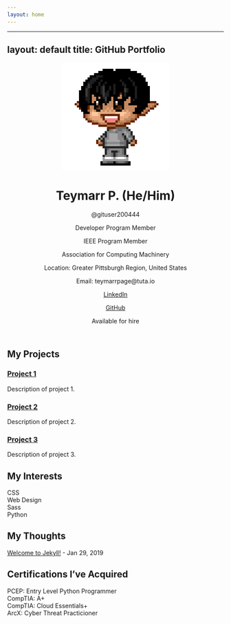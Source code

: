 ```yaml
---
layout: home
---
```

---
layout: default
title: GitHub Portfolio
---

<header>
    <div class="profile">
        <img src="avatar.png" alt="Your Profile Picture">
        <h1>Teymarr P. (He/Him)</h1>
        <p>@gituser200444</p>
        <p><span class="badge">Developer Program Member</span></p>
        <p><span class="badge">IEEE Program Member</span></p>
        <p><span class="badge">Association for Computing Machinery</span></p>
        <p>Location: Greater Pittsburgh Region, United States</p>
        <p>Email: teymarrpage@tuta.io</p>
        <p><a href="https://www.linkedin.com/in/teymarrpage/" target="_blank">LinkedIn</a></p>
        <p><a href="https://github.com/GitUser200444" target="_blank">GitHub</a></p>
        <p class="hire">Available for hire</p>
    </div>
</header>

<section class="projects">
    <h2>My Projects</h2>
    <div class="project-grid">
        <div class="project">
            <h3><a href="#">Project 1</a></h3>
            <p>Description of project 1.</p>
        </div>
        <div class="project">
            <h3><a href="#">Project 2</a></h3>
            <p>Description of project 2.</p>
        </div>
        <div class="project">
            <h3><a href="#">Project 3</a></h3>
            <p>Description of project 3.</p>
        </div>
    </div>
</section>

<section class="interests">
    <h2>My Interests</h2>
    <div class="interest-grid">
        <div class="interest">CSS</div>
        <div class="interest">Web Design</div>
        <div class="interest">Sass</div>
        <div class="interest">Python</div>
    </div>
</section>

<section class="thoughts">
    <h2>My Thoughts</h2>
    <p><a href="#">Welcome to Jekyll!</a> - Jan 29, 2019</p>
</section>

<section class="Certifications">
    <h2>Certifications I’ve Acquired</h2>
    <div class="certification-grid">
    <div class="certification">PCEP: Entry Level Python Programmer</div>
    <div class="certification">CompTIA: A+</div>
    <div class="certification">CompTIA: Cloud Essentials+</div>
    <div class="certification">ArcX: Cyber Threat Practicioner</div>
          

